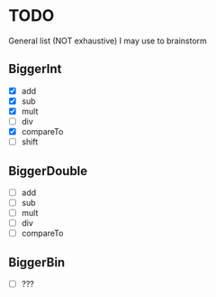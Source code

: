 # TODO
General list (NOT exhaustive) I may use to brainstorm

## BiggerInt
- [x] add
- [x] sub
- [x] mult
- [ ] div
- [x] compareTo
- [ ] shift

## BiggerDouble
- [ ] add
- [ ] sub
- [ ] mult
- [ ] div
- [ ] compareTo

## BiggerBin
- [ ] ???
